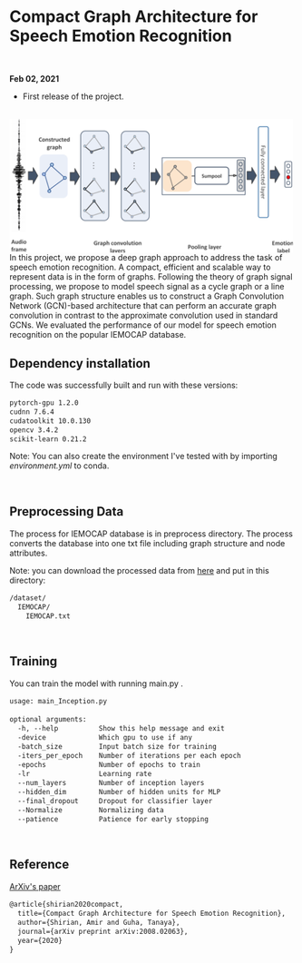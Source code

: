 # Compact Graph Architecture for Speech Emotion Recognition

<br>

**Feb 02, 2021**
* First release of the project.

<br>

<img src="./docs/Compact.PNG" align="center" width="500"/>
In this project, we propose a deep graph approach to address the task of speech emotion recognition. A compact, efficient and scalable way to represent data is in the form of graphs. Following the theory of graph signal processing, we propose to model speech signal as a cycle graph or a line graph. Such graph structure enables us to construct a Graph Convolution Network (GCN)-based architecture that can perform an accurate graph convolution in contrast to the approximate convolution used in standard GCNs. We evaluated the performance of our model for speech emotion recognition on the popular IEMOCAP database.

## Dependency installation

The code was successfully built and run with these versions:

```
pytorch-gpu 1.2.0
cudnn 7.6.4
cudatoolkit 10.0.130
opencv 3.4.2
scikit-learn 0.21.2

```
Note: You can also create the environment I've tested with by importing _environment.yml_ to conda.


<br>

## Preprocessing Data

The process for IEMOCAP database is in preprocess directory. The process converts the database into one txt file including graph structure and node attributes.

Note: you can download the processed data from [here](https://drive.google.com/file/d/1_3H_wByS-cSLLG7vrhgfvdzCnjaXJ2ui/view?usp=sharing) and put in this directory:

```
/dataset/
  IEMOCAP/
    IEMOCAP.txt
```


<br>

## Training

You can train the model with running main.py . 


```
usage: main_Inception.py

optional arguments:
  -h, --help          Show this help message and exit
  -device             Which gpu to use if any
  -batch_size         Input batch size for training
  -iters_per_epoch    Number of iterations per each epoch
  -epochs             Number of epochs to train
  -lr                 Learning rate
  --num_layers        Number of inception layers
  --hidden_dim        Number of hidden units for MLP
  --final_dropout     Dropout for classifier layer
  --Normalize         Normalizing data
  --patience          Patience for early stopping
```

<br>

## Reference 

[ArXiv's paper](https://arxiv.org/pdf/2008.02063)
```
@article{shirian2020compact,
  title={Compact Graph Architecture for Speech Emotion Recognition},
  author={Shirian, Amir and Guha, Tanaya},
  journal={arXiv preprint arXiv:2008.02063},
  year={2020}
}
```



<br><br><br>
